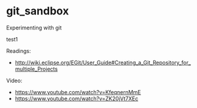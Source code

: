 # git_sandbox
Experimenting with git

test1

Readings:
 - http://wiki.eclipse.org/EGit/User_Guide#Creating_a_Git_Repository_for_multiple_Projects

Video:
 - https://www.youtube.com/watch?v=KfeqnernMmE
 - https://www.youtube.com/watch?v=ZK20jVt7XEc

